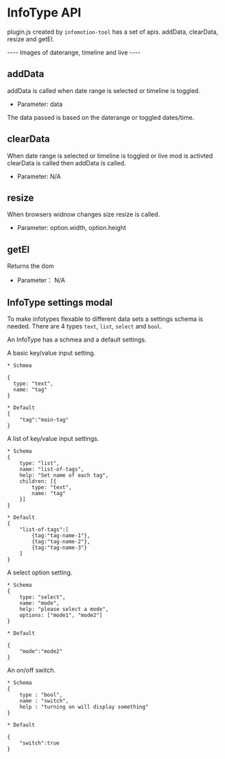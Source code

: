 InfoType API
===================

plugin.js created by `infomotion-tool` has a set of apis.
addData, clearData, resize and getEl.

---- Images of daterange, timeline and live ----

addData
-------

addData is called when date range is selected or timeline is toggled.

* Parameter: data 

The data passed is based on the daterange or toggled dates/time. 

clearData 
--------- 

When date range is selected or timeline is toggled or live mod is activted clearData is called 
then addData is called. 


* Parameter: N/A

resize
------

When browsers widnow changes size resize is called.

* Parameter: option.width, option.height

getEl
-----

Returns the dom

* Parameter： N/A

InfoType settings modal 
-----------------------

To make infotypes flexable to different data sets a settings schema 
is needed. There are 4 types `text`, `list`, `select` and `bool`.

An InfoType has a schmea and a default settings.

A basic key/value input setting. 

```
* Schmea 

{
  type: "text",
  name: "tag"
}

* Default
{
    "tag":"main-tag"
}
```

A list of key/value input settings. 

```
* Schema 
{
    type: "list",
    name: "list-of-tags",
    help: "Set name of each tag",
    children: [{
        type: "text",
        name: "tag"
    }]
}

* Default 
{
    "list-of-tags":[
        {tag:"tag-name-1"},
        {tag:"tag-name-2"},
        {tag:"tag-name-3"}
    ]
}
```

A select option setting.

```
* Schema
{
    type: "select",
    name: "mode",
    help: "please select a mode",
    options: ["mode1", "mode2"]
}

* Default 

{
    "mode":"mode2"
}
```

An on/off switch.

```
* Schema
{
	type : "bool",
	name : "switch",
  	help : "turning on will display something"
}

* Default 

{
    "switch":true
}
```
